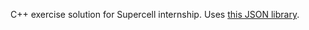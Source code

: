 C++ exercise solution for Supercell internship. Uses [this JSON library](https://github.com/nlohmann/json).
